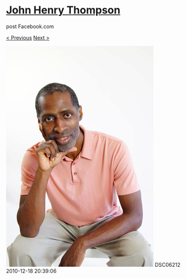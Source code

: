 # [John Henry Thompson](../README.md)
post Facebook.com

[< Previous](2010-12-18-5.md) [Next >](2010-12-18-7.md)

[![](../media/2010-12-18/Fam-2010-DSC06212.jpg)](../README.md)
DSC06212
2010-12-18 20:39:06